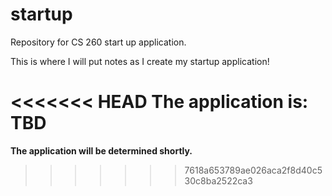 # startup
Repository for CS 260 start up application.

This is where I will put notes as I create my startup application!

<<<<<<< HEAD
The application is: **TBD**
=======
**The application will be determined shortly.** 
>>>>>>> 7618a653789ae026aca2f8d40c530c8ba2522ca3

